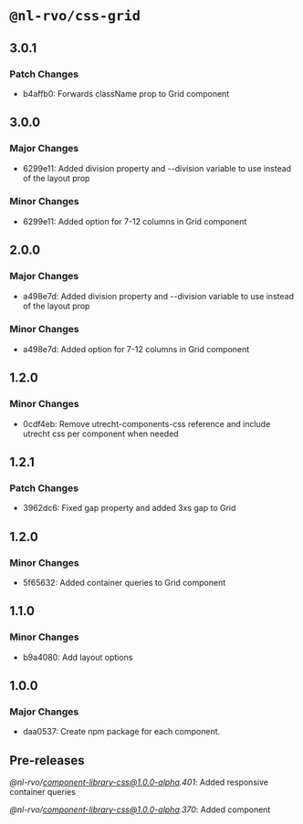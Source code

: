 # `@nl-rvo/css-grid`

## 3.0.1

### Patch Changes

- b4affb0: Forwards className prop to Grid component

## 3.0.0

### Major Changes

- 6299e11: Added division property and --division variable to use instead of the layout prop

### Minor Changes

- 6299e11: Added option for 7-12 columns in Grid component

## 2.0.0

### Major Changes

- a498e7d: Added division property and --division variable to use instead of the layout prop

### Minor Changes

- a498e7d: Added option for 7-12 columns in Grid component

## 1.2.0

### Minor Changes

- 0cdf4eb: Remove utrecht-components-css reference and include utrecht css per component when needed

## 1.2.1

### Patch Changes

- 3962dc6: Fixed gap property and added 3xs gap to Grid

## 1.2.0

### Minor Changes

- 5f65632: Added container queries to Grid component

## 1.1.0

### Minor Changes

- b9a4080: Add layout options

## 1.0.0

### Major Changes

- daa0537: Create npm package for each component.

## Pre-releases

_@nl-rvo/component-library-css@1.0.0-alpha.401_:
Added responsive container queries

_@nl-rvo/component-library-css@1.0.0-alpha.370_:
Added component
